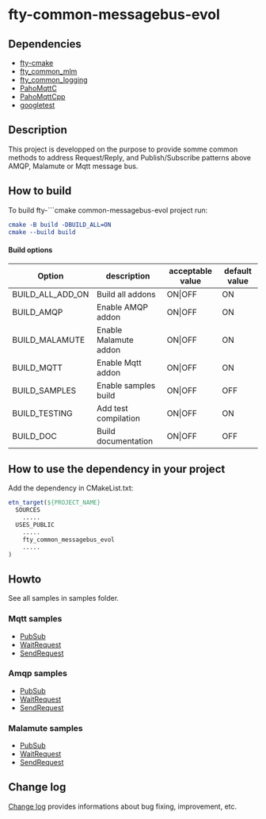 # fty-common-messagebus-evol

## Dependencies
* [fty-cmake](https://github.com/42ity/fty-cmake/)
* [fty_common_mlm](https://github.com/42ity/fty-common-mlm)
* [fty_common_logging](https://github.com/42ity/fty-common-logging)
* [PahoMqttC](https://github.com/eclipse/paho.mqtt.c)
* [PahoMqttCpp](https://github.com/eclipse/paho.mqtt.cpp)
* [googletest](https://github.com/google/googletest)

## Description
This project is developped on the purpose to provide somme common methods to address Request/Reply, and Publish/Subscribe patterns above AMQP, Malamute or Mqtt message bus.

## How to build

To build fty-```cmake common-messagebus-evol project run:

```cmake
cmake -B build -DBUILD_ALL=ON
cmake --build build
```

#### Build options

| Option                       | description                                  | acceptable value      | default value           |
|------------------------------|----------------------------------------------|-----------------------|-------------------------|
| BUILD_ALL_ADD_ON             | Build all addons                             | ON\|OFF               | ON                      |
| BUILD_AMQP                   | Enable AMQP addon                            | ON\|OFF               | ON                      |
| BUILD_MALAMUTE               | Enable Malamute addon                        | ON\|OFF               | ON                      |
| BUILD_MQTT                   | Enable Mqtt addon                            | ON\|OFF               | ON                      |
| BUILD_SAMPLES                | Enable samples build                         | ON\|OFF               | OFF                     |
| BUILD_TESTING                | Add test compilation                         | ON\|OFF               | ON                      |
| BUILD_DOC                    | Build documentation                          | ON\|OFF               | OFF                     |


## How to use the dependency in your project

Add the dependency in CMakeList.txt:

```cmake
etn_target(${PROJECT_NAME}
  SOURCES
    .....
  USES_PUBLIC
    .....
    fty_common_messagebus_evol
    .....
)
```

## Howto

See all samples in samples folder.

### Mqtt samples

* [PubSub](samples/mqtt/src/FtyCommonMessagebusMqttSamplePubSub.cpp)
* [WaitRequest](samples/mqtt/src/FtyCommonMessagebusMqttSampleAsyncReply.cpp)
* [SendRequest](samples/mqtt/src/FtyCommonMessagebusMqttSampleSendRequest.cpp)

### Amqp samples

* [PubSub](samples/amqp/src/FtyCommonMessagebusAmqpSamplePubSub.cpp)
* [WaitRequest](samples/amqp/src/FtyCommonMessagebusAmqpSampleAsyncReply.cpp)
* [SendRequest](samples/amqp/src/FtyCommonMessagebusAmqpSampleSendRequest.cpp)

### Malamute samples

* [PubSub](samples/malamute/src/FtyCommonMessagebusMlmSample.cpp)
* [WaitRequest](samples/malamute/src/FtyCommonMessagebusMlmSampleRep.cpp)
* [SendRequest](samples/malamute/src/FtyCommonMessagebusMlmSampleReq.cpp)

## Change log

[Change log](CHANGELOG.md) provides informations about bug fixing, improvement, etc.
